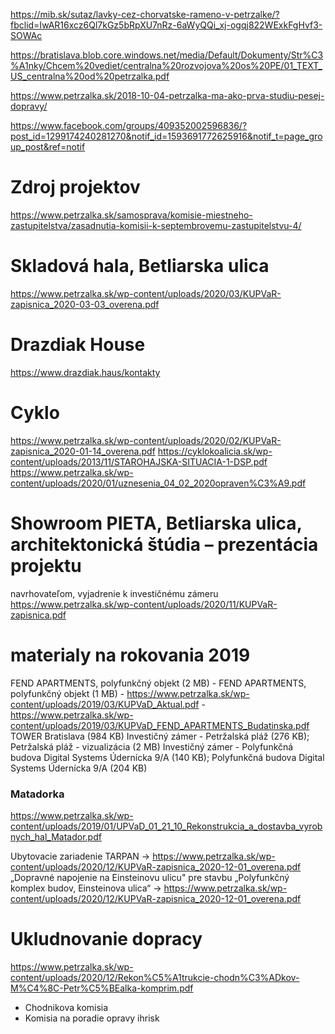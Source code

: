 https://mib.sk/sutaz/lavky-cez-chorvatske-rameno-v-petrzalke/?fbclid=IwAR16xcz6Ql7kGz5bRpXU7nRz-6aWyQQi_xj-ogqj822WExkFgHvf3-SOWAc

https://bratislava.blob.core.windows.net/media/Default/Dokumenty/Str%C3%A1nky/Chcem%20vediet/centralna%20rozvojova%20os%20PE/01_TEXT_US_centralna%20od%20petrzalka.pdf

https://www.petrzalka.sk/2018-10-04-petrzalka-ma-ako-prva-studiu-pesej-dopravy/

https://www.facebook.com/groups/409352002596836/?post_id=1299174240281270&notif_id=1593691772625916&notif_t=page_group_post&ref=notif
# Zdroj projektov
https://www.petrzalka.sk/samosprava/komisie-miestneho-zastupitelstva/zasadnutia-komisii-k-septembrovemu-zastupitelstvu-4/

# Skladová hala, Betliarska ulica
https://www.petrzalka.sk/wp-content/uploads/2020/03/KUPVaR-zapisnica_2020-03-03_overena.pdf

# Drazdiak House
https://www.drazdiak.haus/kontakty

# Cyklo
https://www.petrzalka.sk/wp-content/uploads/2020/02/KUPVaR-zapisnica_2020-01-14_overena.pdf
https://cyklokoalicia.sk/wp-content/uploads/2013/11/STAROHAJSKA-SITUACIA-1-DSP.pdf
https://www.petrzalka.sk/wp-content/uploads/2020/01/uznesenia_04_02_2020opraven%C3%A9.pdf

# Showroom PIETA, Betliarska ulica, architektonická štúdia – prezentácia projektu
navrhovateľom, vyjadrenie k investičnému zámeru
https://www.petrzalka.sk/wp-content/uploads/2020/11/KUPVaR-zapisnica.pdf

# materialy na rokovania 2019
FEND APARTMENTS, polyfunkčný objekt (2 MB) - FEND APARTMENTS, polyfunkčný objekt (1 MB) - https://www.petrzalka.sk/wp-content/uploads/2019/03/KUPVaD_Aktual.pdf - https://www.petrzalka.sk/wp-content/uploads/2019/03/KUPVaD_FEND_APARTMENTS_Budatinska.pdf
TOWER Bratislava (984 KB)
Investičný zámer - Petržalská pláž (276 KB); Petržalská pláž - vizualizácia (2 MB)
Investičný zámer - Polyfunkčná budova Digital Systems Údernícka 9/A (140 KB); Polyfunkčná budova Digital Systems Údernícka 9/A (204 KB)
### Matadorka
https://www.petrzalka.sk/wp-content/uploads/2019/01/UPVaD_01_21_10_Rekonstrukcia_a_dostavba_vyrobnych_hal_Matador.pdf

Ubytovacie zariadenie TARPAN -> https://www.petrzalka.sk/wp-content/uploads/2020/12/KUPVaR-zapisnica_2020-12-01_overena.pdf
„Dopravné napojenie na Einsteinovu ulicu" pre stavbu „Polyfunkčný komplex budov, Einsteinova ulica“ -> https://www.petrzalka.sk/wp-content/uploads/2020/12/KUPVaR-zapisnica_2020-12-01_overena.pdf

# Ukludnovanie dopracy
https://www.petrzalka.sk/wp-content/uploads/2020/12/Rekon%C5%A1trukcie-chodn%C3%ADkov-M%C4%8C-Petr%C5%BEalka-komprim.pdf

* Chodnikova komisia
* Komisia na poradie opravy ihrisk
